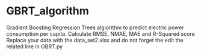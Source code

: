 # GBRT_algorithm

Gradient Boosting Regression Trees algiorithm to predict electric power consumption per capita.
Calculate RMSE, NMAE, MAE and R-Squared score
Replace your data with the data_set2.xlsx and do not forget the edit the related line in GBRT.py
